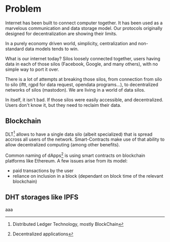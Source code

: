 # Problem

Internet has been built to connect computer together. It has been used as a marvelous communication and data storage model. Our protocols originally designed for decentralization are showing their limits.

In a purely economy driven world, simplicity, centralization and non-standard data models tends to win.

What is our internet today? Silos loosely connected together, users having data in each of those silos (Facebook, Google, and many others), with no simple way to port it over.

There is a lot of attempts at breaking those silos, from connection from silo to silo (iftt, rgpd for data request, opendata programs...), to decentralized networks of silos (mastodon). We are living in a world of data silos.

In itself, it isn't bad. If those silos were easily accessible, and decentralized. Users don't know it, but they need to reclaim their data.

## Blockchain	

DLT[^1] allows to have a single data silo (albeit specialized) that is spread accross all users of the network. Smart-Contracts make use of that ability to allow decentralized computing (among other benefits).

Common naming of dApps[^2] is using smart contracts on blockchain platforms like Ethereum. A few issues arise from its model:

- paid transactions by the user
- reliance on inclusion in a block (dependant on block time of the relevant blockchain)

## DHT storages like IPFS

aaa


[^1]: Distributed Ledger Technology, mostly BlockChain
[^2]: Decentralized applications
